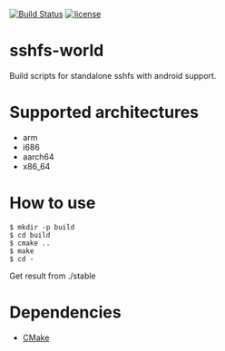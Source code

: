 [![Build Status](https://travis-ci.org/bobrofon/sshfs-world.svg?branch=master)](https://travis-ci.org/bobrofon/sshfs-world) [![license](https://img.shields.io/github/license/mashape/apistatus.svg?maxAge=2592000)](https://github.com/bobrofon/sshfs-world/blob/master/LICENSE)
# sshfs-world
Build scripts for standalone sshfs with android support.
# Supported architectures
* arm
* i686
* aarch64
* x86_64

# How to use
```
$ mkdir -p build
$ cd build
$ cmake ..
$ make
$ cd -
```
Get result from ./stable
# Dependencies
* [CMake](https://cmake.org/)
